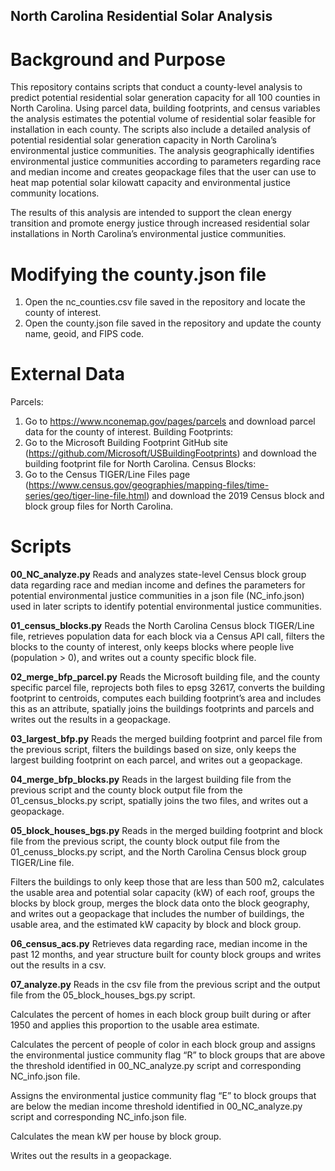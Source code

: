 ## North Carolina Residential Solar Analysis 

# Background and Purpose 

This repository contains scripts that conduct a county-level analysis to predict potential residential solar generation capacity for all 100 counties in North Carolina. Using parcel data, building footprints, and census variables the analysis estimates the potential volume of residential solar feasible for installation in each county. The scripts also include a detailed analysis of potential residential solar generation capacity in North Carolina’s environmental justice communities. The analysis geographically identifies environmental justice communities according to parameters regarding race and median income and creates geopackage files that the user can use to heat map potential solar kilowatt capacity and environmental justice community locations. 

The results of this analysis are intended to support the clean energy transition and promote energy justice through increased residential solar installations in North Carolina’s environmental justice communities. 

# Modifying the county.json file 
1.	Open the nc_counties.csv file saved in the repository and locate the county of interest. 
2.	Open the county.json file saved in the repository and update the county name, geoid, and FIPS code. 

# External Data 
Parcels: 
1.	Go to https://www.nconemap.gov/pages/parcels and download parcel data for the county of interest.
Building Footprints: 
1.	Go to the Microsoft Building Footprint GitHub site (https://github.com/Microsoft/USBuildingFootprints) and download the building footprint file for North Carolina.
Census Blocks:
1.	Go to the Census TIGER/Line Files page (https://www.census.gov/geographies/mapping-files/time-series/geo/tiger-line-file.html) and download the 2019 Census block and block group files for North Carolina.  

# Scripts 
**00_NC_analyze.py**
Reads and analyzes state-level Census block group data regarding race and median income and defines the parameters for potential environmental justice communities in a json file (NC_info.json) used in later scripts to identify potential environmental justice communities.

**01_census_blocks.py**
Reads the North Carolina Census block TIGER/Line file, retrieves population data for each block via a Census API call, filters the blocks to the county of interest, only keeps blocks where people live (population > 0), and writes out a county specific block file.

**02_merge_bfp_parcel.py**
Reads the Microsoft building file, and the county specific parcel file, reprojects both files to epsg 32617, converts the building footprint to centroids, computes each building footprint’s area and includes this as an attribute, spatially joins the buildings footprints and parcels and writes out the results in a geopackage.

**03_largest_bfp.py**
Reads the merged building footprint and parcel file from the previous script, filters the buildings based on size, only keeps the largest building footprint on each parcel, and writes out a geopackage.

**04_merge_bfp_blocks.py**
Reads in the largest building file from the previous script and the county block output file from the 01_census_blocks.py script, spatially joins the two files, and writes out a geopackage.

**05_block_houses_bgs.py**
Reads in the merged building footprint and block file from the previous script, the county block output file from the 01_cenuss_blocks.py script, and the North Carolina Census block group TIGER/Line file. 

Filters the buildings to only keep those that are less than 500 m2, calculates the usable area and potential solar capacity (kW) of each roof, groups the blocks by block group, merges the block data onto the block geography, and writes out a geopackage that includes the number of buildings, the usable area, and the estimated kW capacity by block and block group. 

**06_census_acs.py**
Retrieves data regarding race, median income in the past 12 months, and year structure built for county block groups and writes out the results in a csv. 

**07_analyze.py**
Reads in the csv file from the previous script and the output file from the 05_block_houses_bgs.py script. 

Calculates the percent of homes in each block group built during or after 1950 and applies this proportion to the usable area estimate. 

Calculates the percent of people of color in each block group and assigns the environmental justice community flag “R” to block groups that are above the threshold identified in 00_NC_analyze.py script and corresponding NC_info.json file.

Assigns the environmental justice community flag “E” to block groups that are below the median income threshold identified in 00_NC_analyze.py script and corresponding NC_info.json file.

Calculates the mean kW per house by block group. 

Writes out the results in a geopackage. 
